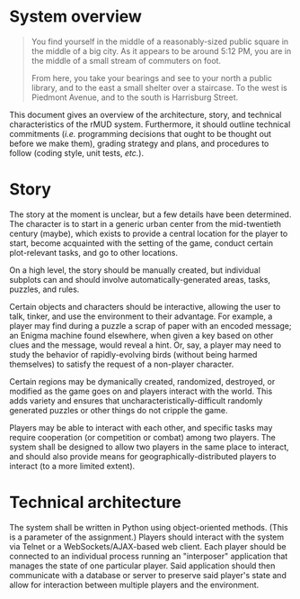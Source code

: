 # System overview

> You find yourself in the middle of a reasonably-sized public square in the
> middle of a big city.
> As it appears to be around 5:12 PM, you are in the middle of a small stream
> of commuters on foot.
> 
> From here, you take your bearings and see to your north a public library,
> and to the east a small shelter over a staircase.
> To the west is Piedmont Avenue, and to the south is Harrisburg Street.

This document gives an overview of the architecture, story, and technical
characteristics of the rMUD system.
Furthermore, it should outline technical commitments (*i.e.* programming
decisions that ought to be thought out before we make them),
grading strategy and plans,
and procedures to follow (coding style, unit tests, *etc.*).

# Story
The story at the moment is unclear, but a few details have been determined.
The character is to start in a generic urban center from the mid-twentieth
century (maybe),
which exists to provide a central location for the player to start, become
acquainted with the setting of the game,
conduct certain plot-relevant tasks,
and go to other locations.

On a high level, the story should be manually created,
but individual subplots can and should involve automatically-generated areas,
tasks, puzzles, and rules.

Certain objects and characters should be interactive, allowing the user to talk,
tinker, and use the environment to their advantage.
For example, a player may find during a puzzle a scrap of paper with an encoded
message; an Enigma machine found elsewhere, when given a key based on other
clues and the message, would reveal a hint.
Or, say, a player may need to study the behavior of rapidly-evolving birds
(without being harmed themselves)
to satisfy the request of a non-player character.

Certain regions may be dymanically created, randomized, destroyed, or modified
as the game goes on and players interact with the world.
This adds variety and ensures that uncharacteristically-difficult randomly
generated puzzles or other things do not cripple the game.

Players may be able to interact with each other,
and specific tasks may require cooperation (or competition or combat) among
two players.
The system shall be designed to allow two players in the same place to interact,
and should also provide means for geographically-distributed players to interact
(to a more limited extent).

# Technical architecture
The system shall be written in Python using object-oriented methods.
(This is a parameter of the assignment.)
Players should interact with the system via Telnet or a WebSockets/AJAX-based
web client.
Each player should be connected to an individual process running an
"interposer" application that manages the state of one particular player.
Said application should then communicate with a database or server
to preserve said player's state and allow for interaction between multiple
players and the environment.
